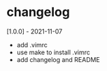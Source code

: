 # changelog

[1.0.0] - 2021-11-07
* add .vimrc
* use make to install .vimrc
* add changelog and README
